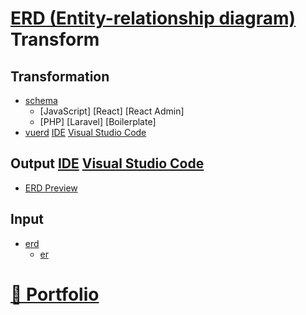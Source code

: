 # [ERD (Entity-relationship diagram)]() Transform

## Transformation

* [schema]()
    * [JavaScript] [React] [React Admin]
    * [PHP] [Laravel] [Boilerplate]
* [vuerd]() [IDE]() [Visual Studio Code]()

## Output [IDE]() [Visual Studio Code]()

* [ERD Preview](https://github.com/kaishuu0123/vscode-erd)

## Input

* [erd](https://github.com/BurntSushi/erd)
    * [er]()

# [📁 Portfolio](https://github.com/noud/portfolio#portfolio-repositories-index)